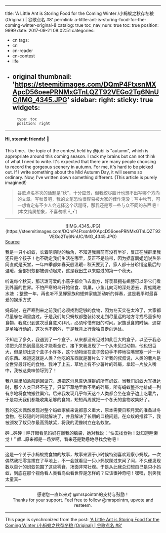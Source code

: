 
---
title: 'A Little Ant is Storing Food for the Coming Winter /小蚂蚁之秋存冬粮 (Original)  | 谷歌点名 #8'
permlink: a-little-ant-is-storing-food-for-the-coming-winter-original-8
catalog: true
toc_nav_num: true
toc: true
position: 9999
date: 2017-09-21 08:02:51
categories:
- cn
tags:
- cn
- cn-reader
- cn-contest
- life
- original
thumbnail: 'https://steemitimages.com/DQmP4FtxsnMXApcD56oeePRNMxGTnLQZT92VEGo2Tq6NnUC/IMG_4345.JPG'
sidebar:
    right:
        sticky: true
widgets:
    -
        type: toc
        position: right
---


#### Hi, steemit friends!  💙                                
This time，the topic of the contest held by @jubi  is "autumn", which is appropriate around this coming season. I rack my brains but can not think of what I need to write. It's expected that there are many people choosing to record the gorgeous scenery in autumn. For me, it's hard to be picked out. If I write something about the Mid Autumn Day, it will seems so ordinary. Now, I've written down something different. (This article is purely imagined!)
>谷歌点名本次的话题是“秋”，十分应景，但我绞尽脑汁也想不出写哪个方向的文章。写秋景吧，我的文笔恐怕很容易被大家的佳作淹没；写中秋节，可一想肯定有不少人会选择这个话题呀，那我还是写一些与众不同的东西吧！(本文纯属想象，不喜勿喷  •ิ_• ิ)
****
<center>![IMG_4345.JPG](https://steemitimages.com/DQmP4FtxsnMXApcD56oeePRNMxGTnLQZT92VEGo2Tq6NnUC/IMG_4345.JPG)</center>
<a href="https://steemit.com/cn/@jubi/and-7">Source</a>

我是一只小蚂蚁，长着萌萌哒的触角，不知道我目前有没有半岁，反正在族群里我还只是个孩子！也不确定我们生活在哪里，反正不是热带，因为据喜鹊姐姐说热带简直就是天堂，一年四季都如春天般温暖~ 秋天要到了，家人都十分珍惜这最后的温暖，全部蚂蚁都被调动起来，这是我出生以来度过的第一个秋天。

听说每个秋天，那活泼可爱的小燕子都会飞去南方，好羡慕拥有翅膀可以带它们看到外面的世界。不怕严寒的鸟开始储食、筑巢，小鱼儿向河的深处游去，青蛙跳进水塘 ；整整一年，再也听不见蝉家族和蟋蟀家族那动听的伴奏，这是我平时最喜爱的娱乐方式

妈妈说，在严寒到来之前我们必须找到足够的食物，因为冬天实在太冷了，大家都尽量躲在洞里度过。于是我们每只蚂蚁都整装待发走到尽量远的地方寻找尽量多的食物，我意识到这次觅食意义非凡，必须珍惜有限的时间。家族觅食的时候，通常是单独行动的，这次也不例外，于是我背上行囊独自走向远处。

不知走了多久，我遇到了一个盒子，从来都没有见过如此巨大的盒子，以至于我必须把头颅昂到最高处才能看全它。接下来我发现了一个从未见过动物，他也很巨大，但是却比这个盒子小许多，这个动物坐在盒子旁边手不停地往嘴里塞一片一片的东西。难道这就是人类？他吃的东西就是薯片么？听我的叔叔说，人类的薯片是全世界最好吃的食物。我冲了上去，草地上有不少薯片的碎屑，拿起一片放入嘴中，我被这美味惊讶到了！

我八百里加急般跑回巢穴，想把这消息告诉族群的所有蚂蚁。当我们蚂蚁大军抵达时，那个人类已经不在了，只留下草地里数不尽的碎屑，所有蚂蚁整齐地排成一列有序地将食物搬往巢穴。后来我发现几乎每天这个人类都会坐在盒子边上吃薯片，于是每天我们都能收集足够的食物，短短两周就把一个冬天的食物收集好了。

我的这次偶然发现对整个蚂蚁家族来说都意义重大，原本需要日积月累的准备过冬食物，在较短的时间就解决了，并且解决了长期的口粮问题。在众蚁的推荐下，我被颁发了蚁贝尔最高贡献奖，将我的泥像树立在名蚁堂。

砰…砰砰！睁开眼看见妈妈在敲我的脑袋，她对我说：“快去找食物！就知道睡懒觉！” 额…原来都是一场梦啊，看来还是勤恳地寻找食物吧！
****
这是一个关于小蚂蚁找食物的故事，故事来源于小时候特别喜欢观察小蚂蚁。一次偶然我把零食撒在了草地上，不一会就看见一只小蚂蚁爬过来闻了闻，不久便发现数以百计的蚂蚁包围了这些零食，场面非常壮观。于是从此我总幻想自己是只小蚂蚁，到底在那个视角看人类看鸟虫看世界是怎样的？应该很神奇吧！嘿嘿，别笑我太童真~

****
<center>感谢您一直以来对 @mrspointm的支持与鼓励！</center>
<center>Thanks for your support. Feel free to follow @mrspointm, upvote and resteem. </center>

- - -

This page is synchronized from the post: ['A Little Ant is Storing Food for the Coming Winter /小蚂蚁之秋存冬粮 (Original)  | 谷歌点名 #8'](https://steemit.com/@mrspointm/a-little-ant-is-storing-food-for-the-coming-winter-original-8)
